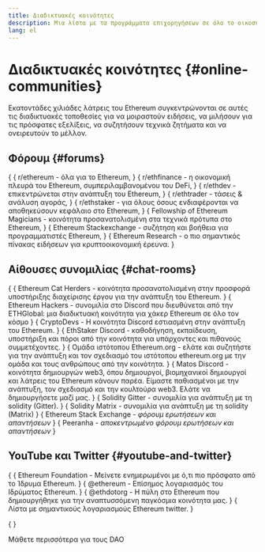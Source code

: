```yaml
---
title: Διαδικτυακές κοινότητες
description: Μια λίστα με τα προγράμματα επιχορηγήσεων σε όλο το οικοσύστημα του Ethereum.
lang: el
---
```


# Διαδικτυακές κοινότητες \{#online-communities}

Εκατοντάδες χιλιάδες λάτρεις του Ethereum συγκεντρώνονται σε αυτές τις διαδικτυακές τοποθεσίες για να μοιραστούν ειδήσεις, να μιλήσουν για τις πρόσφατες εξελίξεις, να συζητήσουν τεχνικά ζητήματα και να ονειρευτούν το μέλλον.

## Φόρουμ \{#forums}

{
{
	<SocialListItem socialIcon="reddit"><Link to="https://www.reddit.com/r/ethereum">r/ethereum</Link> - όλα για το Ethereum,</SocialListItem>
}
{
	<SocialListItem socialIcon="reddit"><Link to="https://www.reddit.com/r/ethfinance/">r/ethfinance</Link> - η οικονομική πλευρά του Ethereum, συμπεριλαμβανομένου του DeFi,</SocialListItem>
}
{
	<SocialListItem socialIcon="reddit"><Link to="https://www.reddit.com/r/ethdev/">r/ethdev</Link> - επικεντρώνεται στην ανάπτυξη του Ethereum,</SocialListItem>
}
{
	<SocialListItem socialIcon="reddit"><Link to="https://www.reddit.com/r/ethtrader/">r/ethtrader</Link> - τάσεις & ανάλυση αγοράς,</SocialListItem>
}
{
	<SocialListItem socialIcon="reddit"><Link to="https://www.reddit.com/r/ethstaker/">r/ethstaker</Link> - για όλους όσους ενδιαφέρονται να αποθηκεύσουν κεφάλαιο στο Ethereum,</SocialListItem>
}
{
	<SocialListItem socialIcon="webpage"><Link to="https://ethereum-magicians.org">Fellowship of Ethereum Magicians</Link> - κοινότητα προσανατολισμένη στα τεχνικά πρότυπα στο Ethereum,</SocialListItem>
}
{
	<SocialListItem socialIcon="stackExchange"><Link to="https://ethereum.stackexchange.com">Ethereum Stackexchange</Link> - συζήτηση και βοήθεια για προγραμματιστές Ethereum,</SocialListItem>
}
{
	<SocialListItem socialIcon="webpage"><Link to="https://ethresear.ch">Ethereum Research</Link> - ο πιο σημαντικός πίνακας ειδήσεων για κρυπτοοικονομική έρευνα.</SocialListItem>
}

## Αίθουσες συνομιλίας \{#chat-rooms}

{
{
	<SocialListItem socialIcon="discord"><Link to="https://discord.com/invite/Nz6rtfJ8Cu">Ethereum Cat Herders</Link> - κοινότητα προσανατολισμένη στην προσφορά υποστήριξης διαχείρισης έργου για την ανάπτυξη του Ethereum.</SocialListItem>
}
{
	<SocialListItem socialIcon="discord"><Link to="https://ethglobal.co/discord">Ethereum Hackers</Link> - συνομιλία στο Discord που διευθύνεται από την ETHGlobal: μια διαδικτυακή κοινότητα για χάκερ Ethereum σε όλο τον κόσμο</SocialListItem>
}
{
	<SocialListItem socialIcon="discord"><Link to="https://discord.gg/5W5tVb3">CryptoDevs</Link> - Η κοινότητα Discord εστιασμένη στην ανάπτυξη του Ethereum.</SocialListItem>
}
{
	<SocialListItem socialIcon="discord"><Link to="https://discord.gg/ethstaker">EthStaker Discord</Link> - καθοδήγηση, εκπαίδευση, υποστήριξη και πόροι από την κοινότητα για υπάρχοντες και πιθανούς συμμετέχοντες.</SocialListItem>
}
{
	<SocialListItem socialIcon="discord"><Link to="https://discord.gg/ethereum-org">Ομάδα ιστότοπου Ethereum.org</Link> - ελάτε και συζητήστε για την ανάπτυξη και τον σχεδιασμό του ιστότοπου ethereum.org με την ομάδα και τους ανθρώπους από την κοινότητα.</SocialListItem>
}
{
	<SocialListItem socialIcon="discord"><Link to="https://discord.matos.club/">Matos Discord</Link> - κοινότητα δημιουργών web3, όπου δημιουργοί, βιομηχανικοί δημιουργοί και λάτρεις του Ethereum κάνουν παρέα. Είμαστε παθιασμένοι με την ανάπτυξη, τον σχεδιασμό και την κουλτούρα web3. Ελάτε να δημιουργήσετε μαζί μας.</SocialListItem>
}
{
	<SocialListItem socialIcon="webpage"><Link to="https://gitter.im/ethereum/solidity">Solidity Gitter</Link> - συνομιλία για ανάπτυξη με τη solidity (Gitter).</SocialListItem>
}
{
	<SocialListItem socialIcon="webpage"><Link to="https://matrix.to/#/#ethereum_solidity:gitter.im">Solidity Matrix</Link> - συνομιλία για ανάπτυξη με τη solidity (Matrix)</SocialListItem>
}
{
	<SocialListItem socialIcon="webpage"><Link to="https://ethereum.stackexchange.com/">Ethereum Stack Exchange</Link> _- φόρουμ ερωτήσεων και απαντήσεων_</SocialListItem>
}
{
	<SocialListItem socialIcon="webpage"><Link to="https://peeranha.io/">Peeranha</Link> _- αποκεντρωμένο φόρουμ ερωτήσεων και απαντήσεων_</SocialListItem>
}

## YouTube και Twitter \{#youtube-and-twitter}

{
{
	<SocialListItem socialIcon="youtube"><Link to="https://www.youtube.com/c/EthereumFoundation">Ethereum Foundation</Link> - Μείνετε ενημερωμένοι με ό,τι πιο πρόσφατο από το Ίδρυμα Ethereum.</SocialListItem>
}
{
	<SocialListItem socialIcon="twitter"><Link to="https://twitter.com/ethereum">@ethereum</Link> - Επίσημος λογαριασμός του Ιδρύματος Ethereum.</SocialListItem>
}
{
	<SocialListItem socialIcon="twitter"><Link to="https://twitter.com/ethdotorg">@ethdotorg</Link> - Η πύλη στο Ethereum που δημιουργήθηκε για την αναπτυσσόμενη παγκόσμια κοινότητα μας.</SocialListItem>
}
{
	<SocialListItem socialIcon="webpage"><Link to="https://hive.one/c/ethereum?page=1">Λίστα με σημαντικούς λογαριασμούς Ethereum twitter.</Link></SocialListItem>
}

{
	<Divider />
}

<Callout emoji=":classical_building:" titleKey="page-community-daos-callout-title" descriptionKey="page-community-daos-callout-description">
  <div>
    <ButtonLink to="/community/get-involved/#decentralized-autonomous-organizations-daos">
      Μάθετε περισσότερα για τους DAO
    </ButtonLink>
  </div>
</Callout>
